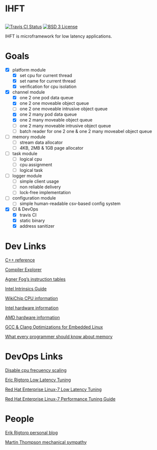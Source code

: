 # IHFT

<span style="display: inline-block;">

[![Travis CI Status](https://travis-ci.org/proydakov/ihft.svg?branch=master)](https://travis-ci.org/proydakov/ihft)
[![BSD 3 License](https://img.shields.io/badge/license-MIT-blue.svg)](https://github.com/proydakov/ihft/blob/master/LICENSE)
</span>

IHFT is microframework for low latency applications.

# Goals

- [x] platform module
  - [x] set cpu for current thread
  - [x] set name for current thread
  - [x] verification for cpu isolation
- [x] channel module
  - [x] one 2 one pod data queue
  - [x] one 2 one moveable object queue
  - [ ] one 2 one moveable intrusive object queue 
  - [x] one 2 many pod data queue
  - [x] one 2 many moveable object queue
  - [ ] one 2 many moveable intrusive object queue
  - [ ] batch reader for one 2 one & one 2 many moveabel object queue
- [ ] memory module
  - [ ] stream data allocator
  - [ ] 4KB, 2MB & 1GB page allocator
- [ ] task module
  - [ ] logical cpu
  - [ ] cpu assignment
  - [ ] logical task
- [ ] logger module
  - [ ] simple client usage
  - [ ] non reliable delivery
  - [ ] lock-free implementation
- [ ] configuration module
  - [ ] simple human-readable csv-based config system
- [x] CI & DevOps
  - [x] travis CI
  - [x] static binary
  - [x] address sanitizer

# Dev Links

[C++ reference](https://en.cppreference.com/w/)

[Compiler Explorer](https://godbolt.org)

[Agner Fog’s instruction tables](https://agner.org/optimize/instruction_tables.pdf)

[Intel Intrinsics Guide](https://software.intel.com/sites/landingpage/IntrinsicsGuide/)

[WikiChip CPU information](https://en.wikichip.org/wiki/WikiChip:welcome)

[Intel hardware information](https://ark.intel.com)

[AMD hardware information](https://www.amd.com/ru/products/epyc-server)

[GCC & Clang Optimizations for Embedded Linux](https://www.linuxsecrets.com/elinux-wiki/images/2/22/GCC_Clang_Optimizations_for_Embedded_Linux.pdf)

[What every programmer should know about memory](https://people.freebsd.org/~lstewart/articles/cpumemory.pdf)

# DevOps Links

[Disable cpu frecuency scaling](https://nixcp.com/disable-cpu-frecuency-scaling/)

[Eric Rigtorp Low Latency Tuning](https://rigtorp.se/low-latency-guide/)

[Red Hat Enterprise Linux-7 Low Latency Tuning](https://access.redhat.com/sites/default/files/attachments/201501-perf-brief-low-latency-tuning-rhel7-v2.1.pdf)

[Red Hat Enterprise Linux-7 Performance Tuning Guide](https://access.redhat.com/documentation/en-us/red_hat_enterprise_linux/7/pdf/performance_tuning_guide/Red_Hat_Enterprise_Linux-7-Performance_Tuning_Guide-en-US.pdf)

# People

[Erik Rigtorp personal blog](https://rigtorp.se)

[Martin Thompson mechanical sympathy](https://mechanical-sympathy.blogspot.com)

